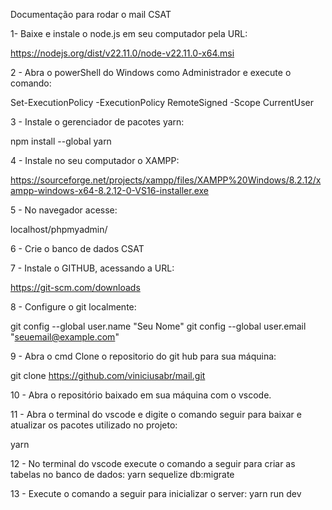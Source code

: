 Documentação para rodar o mail CSAT

1- Baixe e instale o node.js em seu computador pela URL: 

https://nodejs.org/dist/v22.11.0/node-v22.11.0-x64.msi

2 - Abra o powerShell do Windows como Administrador e execute o comando: 

Set-ExecutionPolicy -ExecutionPolicy RemoteSigned -Scope CurrentUser

3 - Instale o gerenciador de pacotes yarn:

 npm install --global yarn

4 - Instale no seu computador o XAMPP:

 https://sourceforge.net/projects/xampp/files/XAMPP%20Windows/8.2.12/xampp-windows-x64-8.2.12-0-VS16-installer.exe

5 - No navegador acesse:

 localhost/phpmyadmin/

6 - Crie o banco de dados CSAT

7 - Instale o GITHUB, acessando a URL: 

https://git-scm.com/downloads

8 - Configure o git localmente:

git config --global user.name "Seu Nome"
git config --global user.email "seuemail@example.com"

9 - Abra o cmd Clone o repositorio do git hub para sua máquina:

 git clone https://github.com/viniciusabr/mail.git

10 - Abra o repositório baixado em sua máquina com o vscode.

11 - Abra o terminal do vscode e digite o comando seguir para baixar e atualizar os pacotes utilizado no projeto:

 yarn 

12 - No terminal do vscode execute o comando a seguir para criar as tabelas no banco de dados:  yarn sequelize db:migrate

13 - Execute o comando a seguir para inicializar o server: yarn run dev
